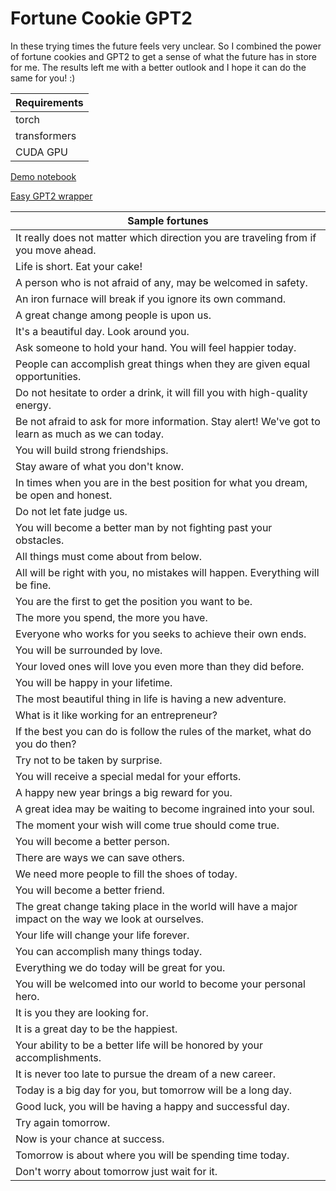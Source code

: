 # Fortune Cookie GPT2

In these trying times the future feels very unclear. So I combined the power of fortune cookies and GPT2 to get a sense of what the future has in store for me. The results left me with a better outlook and I hope it can do the same for you! :)

| Requirements |
| ------ |
| torch |
| transformers |
| CUDA GPU |

[Demo notebook](https://github.com/simon-larsson/fortune-cookie-gpt2/blob/master/demo_notebook.ipynb)

[Easy GPT2 wrapper](https://github.com/simon-larsson/fortune-cookie-gpt2/blob/master/demo_notebook.ipynb)

| Sample fortunes |
| ------ | 
|It really does not matter which direction you are traveling from if you move ahead.|
|Life is short. Eat your cake! |
|A person who is not afraid of any, may be welcomed in safety.|
|An iron furnace will break if you ignore its own command.|
|A great change among people is upon us.|
|It's a beautiful day. Look around you.|
|Ask someone to hold your hand. You will feel happier today.|
|People can accomplish great things when they are given equal opportunities.|
|Do not hesitate to order a drink, it will fill you with high-quality energy.|
|Be not afraid to ask for more information. Stay alert! We've got to learn as much as we can today.|
|You will build strong friendships.|
|Stay aware of what you don't know.|
|In times when you are in the best position for what you dream, be open and honest.|
|Do not let fate judge us.|
|You will become a better man by not fighting past your obstacles.|
|All things must come about from below.|
|All will be right with you, no mistakes will happen. Everything will be fine.|
|You are the first to get the position you want to be.|
|The more you spend, the more you have.|
|Everyone who works for you seeks to achieve their own ends.|
|You will be surrounded by love.|
|Your loved ones will love you even more than they did before.|
|You will be happy in your lifetime.|
|The most beautiful thing in life is having a new adventure.|
|What is it like working for an entrepreneur?|
|If the best you can do is follow the rules of the market, what do you do then?|
|Try not to be taken by surprise.|
|You will receive a special medal for your efforts.|
|A happy new year brings a big reward for you.|
|A great idea may be waiting to become ingrained into your soul.|
|The moment your wish will come true should come true.|
|You will become a better person.|
|There are ways we can save others.|
|We need more people to fill the shoes of today.|
|You will become a better friend.|
|The great change taking place in the world will have a major impact on the way we look at ourselves.|
|Your life will change your life forever.|
|You can accomplish many things today.|
|Everything we do today will be great for you.|
|You will be welcomed into our world to become your personal hero.|
|It is you they are looking for.|
|It is a great day to be the happiest.|
|Your ability to be a better life will be honored by your accomplishments.|
|It is never too late to pursue the dream of a new career.|
|Today is a big day for you, but tomorrow will be a long day.|
|Good luck, you will be having a happy and successful day.|
|Try again tomorrow.|
|Now is your chance at success.|
|Tomorrow is about where you will be spending time today.|
|Don't worry about tomorrow just wait for it.|
